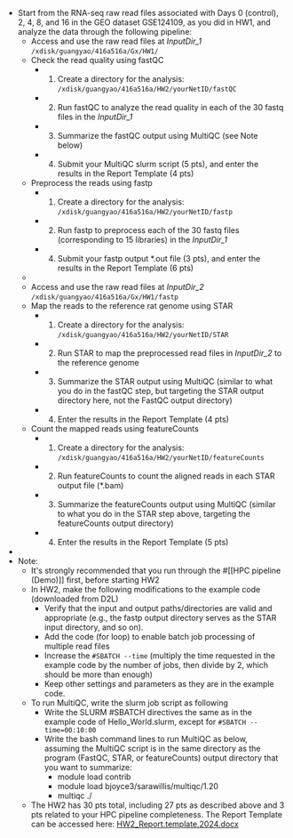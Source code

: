 - Start from the RNA-seq raw read files associated with Days 0 (control), 2, 4, 8, and 16 in the GEO dataset GSE124109, as you did in HW1, and analyze the data through the following pipeline:
	- Access and use the raw read files at *InputDir_1* `/xdisk/guangyao/416a516a/Gx/HW1/`
	- Check the read quality using fastQC
		- 1. Create a directory for the analysis: `/xdisk/guangyao/416a516a/HW2/yourNetID/fastQC`
		- 2. Run fastQC to analyze the read quality in each of the 30 fastq files in the *InputDir_1*
		- 3. Summarize the fastQC output using MultiQC (see Note below)
		- 4. Submit your MultiQC slurm script (5 pts), and enter the results in the Report Template (4 pts)
	- Preprocess the reads using fastp
		- 1. Create a directory for the analysis: `/xdisk/guangyao/416a516a/HW2/yourNetID/fastp`
		- 2. Run fastp to preprocess each of the 30 fastq files (corresponding to 15 libraries) in the *InputDir_1*
		- 4. Submit your fastp output *.out file (3 pts), and enter the results in the Report Template (6 pts)
	-
	- Access and use the raw read files at *InputDir_2* `/xdisk/guangyao/416a516a/Gx/HW1/fastp`
	- Map the reads to the reference rat genome using STAR
		- 1. Create a directory for the analysis: `/xdisk/guangyao/416a516a/HW2/yourNetID/STAR`
		- 2. Run STAR to map the preprocessed read files in *InputDir_2* to the reference genome
		- 3. Summarize the STAR output using MultiQC (similar to what you do in the fastQC step, but targeting the STAR output directory here, not the FastQC output directory)
		- 4. Enter the results in the Report Template (4 pts)
	- Count the mapped reads using featureCounts
		- 1. Create a directory for the analysis: `/xdisk/guangyao/416a516a/HW2/yourNetID/featureCounts`
		- 2. Run featureCounts to count the aligned reads in each STAR output file (*.bam)
		- 3. Summarize the featureCounts output using MultiQC (similar to what you do in the STAR step above, targeting the featureCounts output directory)
		- 4. Enter the results in the Report Template (5 pts)
-
- Note:
	- It's strongly recommended that you run through the #[[HPC pipeline (Demo)]] first, before starting HW2
	- In HW2, make the following modifications to the example code (downloaded from D2L)
		- Verify that the input and output paths/directories are valid and appropriate (e.g., the fastp output directory serves as the STAR input directory, and so on).
		- Add the code (for loop) to enable batch job processing of multiple read files
		- Increase the `#SBATCH --time` (multiply the time requested in the example code by the number of jobs, then divide by 2, which should be more than enough)
		- Keep other settings and parameters as they are in the example code.
	- To run MultiQC, write the slurm job script as following
		- Write the SLURM #SBATCH directives the same as in the example code of Hello_World.slurm, except for `#SBATCH --time=00:10:00`
		- Write the bash command lines to run MultiQC as below, assuming the MultiQC script is in the same directory as the program (FastQC, STAR, or featureCounts) output directory that you want to summarize:
			- module load contrib
			- module load bjoyce3/sarawillis/multiqc/1.20
			- multiqc ./
	- The HW2 has 30 pts total, including 27 pts as described above and 3 pts related to your HPC pipeline completeness. The Report Template can be accessed here: [HW2_Report.template.2024.docx](../assets/HW2_Report.template.2024_1708993559126_0.docx)